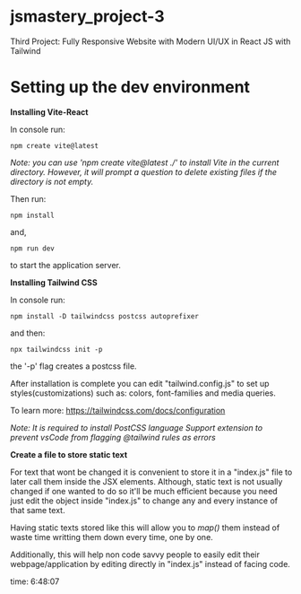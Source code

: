 # jsmastery_project-3 

Third Project: Fully Responsive Website with Modern UI/UX in React JS with Tailwind

# Setting up the dev environment

**Installing Vite-React**

In console run:

    npm create vite@latest

*Note: you can use 'npm create vite@latest ./' to install Vite in the current directory. However, it will prompt a question to delete existing files if the directory is not empty.*

Then run:

    npm install 

and,

    npm run dev 

to start the application server.

**Installing Tailwind CSS**

In console run:

    npm install -D tailwindcss postcss autoprefixer

and then:

    npx tailwindcss init -p

the '-p' flag creates a postcss file. 

After installation is complete you can edit "tailwind.config.js" to set up styles(customizations) such as: colors, font-families and media queries.

To learn more: https://tailwindcss.com/docs/configuration

*Note: It is required to install PostCSS language Support extension to prevent vsCode from flagging @tailwind rules as errors*

**Create a file to store static text**

For text that wont be changed it is convenient to store it in a "index.js" file to later call them inside the JSX elements. Although, static text is not usually changed if one wanted to do so it'll be much efficient because you need just edit the object inside "index.js" to change any and every instance of that same text. 

Having static texts stored like this will allow you to *map()* them instead of waste time writting them down every time, one by one.

Additionally, this will help non code savvy people to easily edit their webpage/application by editing directly in "index.js" instead of facing code.

time: 6:48:07